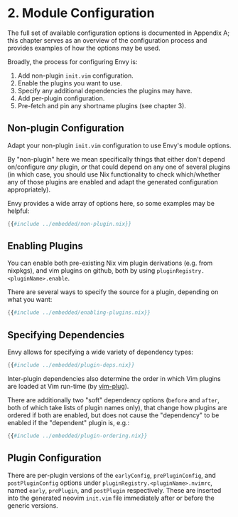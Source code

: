 # 2. Module Configuration

The full set of available configuration options is documented in Appendix A;
this chapter serves as an overview of the configuration process and provides
examples of how the options may be used.

Broadly, the process for configuring Envy is:
1) Add non-plugin `init.vim` configuration.
2) Enable the plugins you want to use.
3) Specify any additional dependencies the plugins may have.
4) Add per-plugin configuration.
5) Pre-fetch and pin any shortname plugins (see chapter 3).



## Non-plugin Configuration
Adapt your non-plugin `init.vim` configuration to use Envy's module options.

By "non-plugin" here we mean specifically things that either don't depend
on/configure *any* plugin, *or* that could depend on any one of several plugins
(in which case, you should use Nix functionality to check which/whether any of
those plugins are enabled and adapt the generated configuration appropriately).

Envy provides a wide array of options here, so some examples may be helpful:
```nix
{{#include ../embedded/non-plugin.nix}}
```

## Enabling Plugins
You can enable both pre-existing Nix vim plugin derivations (e.g. from
nixpkgs), and vim plugins on github, both by using
`pluginRegistry.<pluginName>.enable`.

There are several ways to specify the source for a plugin, depending on what
you want:
```nix
{{#include ../embedded/enabling-plugins.nix}}
```

## Specifying Dependencies
Envy allows for specifying a wide variety of dependency types:
```nix
{{#include ../embedded/plugin-deps.nix}}
```

Inter-plugin dependencies also determine the order in which Vim plugins are
loaded at Vim run-time (by [vim-plug](https://github.com/junegunn/vim-plug)).

There are additionally two "soft" dependency options (`before` and `after`,
both of which take lists of plugin names only), that change how plugins are
ordered if both are enabled, but does not cause the "dependency" to be enabled
if the "dependent" plugin is, e.g.:
```nix
{{#include ../embedded/plugin-ordering.nix}}
```

## Plugin Configuration
There are per-plugin versions of the `earlyConfig`, `prePluginConfig`, and
`postPluginConfig` options under `pluginRegistry.<pluginName>.nvimrc`, named
`early`, `prePlugin`, and `postPlugin` respectively. These are inserted into
the generated neovim `init.vim` file immediately after or before the generic
versions.
